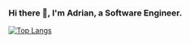 ### Hi there 👋, I'm Adrian, a Software Engineer.

<!--
**adrian13579/adrian13579** is a ✨ _special_ ✨ repository because its `README.md` (this file) appears on your GitHub profile.

Here are some ideas to get you started:

- 🔭 I’m currently working on ...
- 🌱 I’m currently learning ...
- 👯 I’m looking to collaborate on ...
- 🤔 I’m looking for help with ...
- 💬 Ask me about ...
- 📫 How to reach me: ...
- 😄 Pronouns: ...
- ⚡ Fun fact: ...
--> 

[![Top Langs](https://github-readme-stats.vercel.app/api/top-langs/?username=adrian13579&&langs_count=10&layout=compact&theme=dark)](https://github.com/anuraghazra/github-readme-stats)
